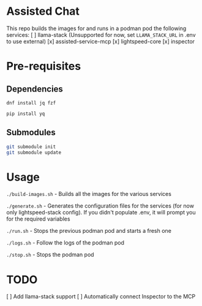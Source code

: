 # Assisted Chat

This repo builds the images for and runs in a podman pod the following services:
[ ] llama-stack (Unsupported for now, set `LLAMA_STACK_URL` in .env to use external)
[x] assisted-service-mcp
[x] lightspeed-core
[x] inspector

# Pre-requisites

## Dependencies

`dnf install jq fzf`

`pip install yq`

## Submodules

```bash
git submodule init
git submodule update
```


# Usage

`./build-images.sh` - Builds all the images for the various services

`./generate.sh` - Generates the configuration files for the services (for now only lightspeed-stack config). If you didn't populate .env, it will prompt you for the required variables

`./run.sh` - Stops the previous podman pod and starts a fresh one

`./logs.sh` - Follow the logs of the podman pod

`./stop.sh` - Stops the podman pod 

# TODO

[ ] Add llama-stack support
[ ] Automatically connect Inspector to the MCP

